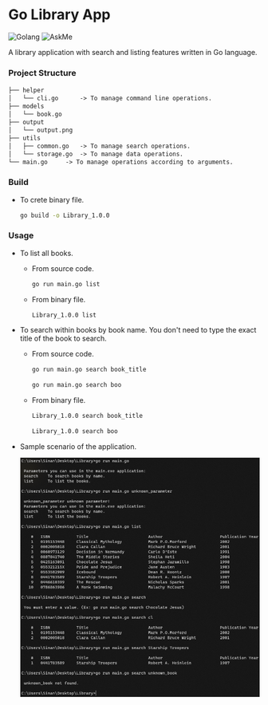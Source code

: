 # Go Library App
![Golang](https://img.shields.io/badge/go-1.17-green) ![AskMe](https://img.shields.io/badge/Ask%20me-anyting-orange)

A library application with search and listing features written in Go language.

### Project Structure

```properties
├── helper
│   └── cli.go		-> To manage command line operations.
├── models
│   └── book.go		
├── output
│   └── output.png
├── utils
│   ├── common.go	-> To manage search operations.
│   └── storage.go	-> To manage data operations.
└── main.go		-> To manage operations according to arguments.
```

### Build
+ To crete binary file.

	```cmd
	go build -o Library_1.0.0
	```

### Usage
+ To list all books.
	+ From source code.

		```cmd
		go run main.go list
		```
	+ From binary file.

		```cmd
		Library_1.0.0 list
		```

+ To search within books by book name. You don't need to type the exact title of the book to search.
	+ From source code.

		```cmd
		go run main.go search book_title
		```
		
		```cmd
		go run main.go search boo
		```

	+ From binary file.

		```cmd
		Library_1.0.0 search book_title
		```
		
		```cmd
		Library_1.0.0 search boo
		```	

+ Sample scenario of the application.

	![ExampleRun](output/output.png)
